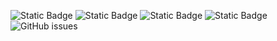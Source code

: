 ![Static Badge](https://img.shields.io/badge/blacklists-61-000000) ![Static Badge](https://img.shields.io/badge/blacklisted-2894196-cc0000) ![Static Badge](https://img.shields.io/badge/whitelisted-2250-00CC00) ![Static Badge](https://img.shields.io/badge/streaming_blacklist-28107-000000) ![GitHub issues](https://img.shields.io/github/issues/fabriziosalmi/blacklists)
